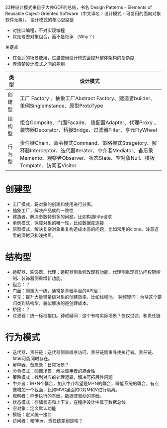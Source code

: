 23种设计模式来自于大神GOF的总结，书名 Design Patterns - Elements of Reusable Object-Oriented Software（中文译名：设计模式 - 可复用的面向对象软件元素）。
设计模式的核心思路是
* 对接口编程，不对实现编程
* 优先考虑对象组合，而不是继承 （Why？）

关键点
* 在合适的场景使用，过渡使用设计模式会提升整体架构的复杂度
* 弄清楚设计模式之间的差别


| 类型 | 设计模式 |
| - | - |
| 创建型 | 工厂 Factory 、抽象工厂Abstract Factory、建造者builder、单例SingleInstance、原型ProtoType | 
| 结构型 | 组合Compsite、门面Facade、 适配器Adapter、代理Proxy 、装饰器Decorator、桥接Bridge、过滤器Filter、亨元FlyWheel | 
| 行为型 | 责任链Chain、命令模式Command、策略模式Stragetory、解释器Interceptor、迭代器Iterator、中介者Mediator、备忘录Memento、观察者Observer、状态State、空对象Null、模板Template、访问者Visitor |

# 创建型

- 工厂模式，将对象的创建和使用进行分离。
- 抽象工厂，解决产品族的一致性
- 建造者，解决参数特别多的问题，比如构造http请求
- 单例模式，保障对象的唯一性，比如数据库连接
- 原型模式，解决复杂对象重复构造成本高的问题，比如常用的clone。注意这里的深拷贝和浅拷贝。

# 结构型

- 适配器、装饰器、代理：适配器侧重修改现有功能、代理侧重现有访问权限控制、装饰器侧重增新功能。
- 组合：？
- 门面：侧重大一统，通常是基础平台的API层；
- 亨元：提升大量轻量级对象的创建效率，比如线程池。 钟叔疑问：为啥这个要归类到结构型，貌似解决的是创建成本。
- 桥接：？
- 过滤器：统一标准接口。钟叔疑问：这个有啥实际场景？仅仅过滤，和责任链

# 行为模式
- 迭代器、责任链：迭代器侧重顺序访问、责任链侧重寻找执行者。责任链、filter可能同时存在。
- 解释器、备忘录：日常场景？
- 命令模式：回调场景，解决调用者的耦合性
- 策略模式：找到对应的处理逻辑，解决可拓展性问题
- 中介者：M*N个耦合，加入中介希望是M+N的耦合，降低系统的耦合，有点像增加一个截面，比如MVC里面的C对M和V进行隔离。
- 观察者：异步执行的基础，数据流驱动的基础。
- 状态模式：存储状态和上下文，在程序设计中属于数据总线
- 空对象：定义默认功能
- 模板：定义统一接口
- 访问者：和filter、责任链差别是啥？
